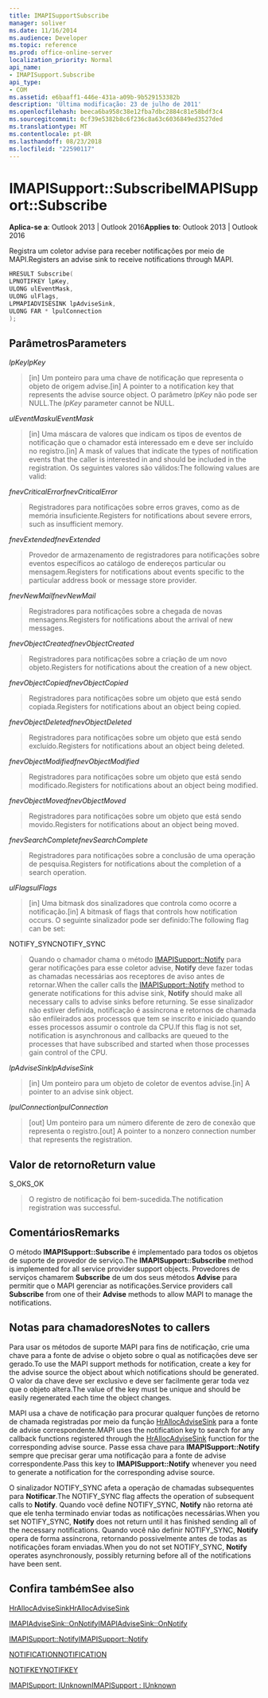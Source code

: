 ```yaml
---
title: IMAPISupportSubscribe
manager: soliver
ms.date: 11/16/2014
ms.audience: Developer
ms.topic: reference
ms.prod: office-online-server
localization_priority: Normal
api_name:
- IMAPISupport.Subscribe
api_type:
- COM
ms.assetid: e6baaff1-446e-431a-a09b-9b529153382b
description: 'Última modificação: 23 de julho de 2011'
ms.openlocfilehash: beeca6ba958c38e12fba7dbc2884c81e58bdf3c4
ms.sourcegitcommit: 0cf39e5382b8c6f236c8a63c6036849ed3527ded
ms.translationtype: MT
ms.contentlocale: pt-BR
ms.lasthandoff: 08/23/2018
ms.locfileid: "22590117"
---
```

# <a name="imapisupportsubscribe"></a><span data-ttu-id="5da44-103">IMAPISupport::Subscribe</span><span class="sxs-lookup"><span data-stu-id="5da44-103">IMAPISupport::Subscribe</span></span>

  
  
<span data-ttu-id="5da44-104">**Aplica-se a**: Outlook 2013 | Outlook 2016</span><span class="sxs-lookup"><span data-stu-id="5da44-104">**Applies to**: Outlook 2013 | Outlook 2016</span></span> 
  
<span data-ttu-id="5da44-105">Registra um coletor advise para receber notificações por meio de MAPI.</span><span class="sxs-lookup"><span data-stu-id="5da44-105">Registers an advise sink to receive notifications through MAPI.</span></span>
  
```cpp
HRESULT Subscribe(
LPNOTIFKEY lpKey,
ULONG ulEventMask,
ULONG ulFlags,
LPMAPIADVISESINK lpAdviseSink,
ULONG FAR * lpulConnection
);
```

## <a name="parameters"></a><span data-ttu-id="5da44-106">Parâmetros</span><span class="sxs-lookup"><span data-stu-id="5da44-106">Parameters</span></span>

 <span data-ttu-id="5da44-107">_lpKey_</span><span class="sxs-lookup"><span data-stu-id="5da44-107">_lpKey_</span></span>
  
> <span data-ttu-id="5da44-108">[in] Um ponteiro para uma chave de notificação que representa o objeto de origem advise.</span><span class="sxs-lookup"><span data-stu-id="5da44-108">[in] A pointer to a notification key that represents the advise source object.</span></span> <span data-ttu-id="5da44-109">O parâmetro _lpKey_ não pode ser NULL.</span><span class="sxs-lookup"><span data-stu-id="5da44-109">The  _lpKey_ parameter cannot be NULL.</span></span> 
    
 <span data-ttu-id="5da44-110">_ulEventMask_</span><span class="sxs-lookup"><span data-stu-id="5da44-110">_ulEventMask_</span></span>
  
> <span data-ttu-id="5da44-111">[in] Uma máscara de valores que indicam os tipos de eventos de notificação que o chamador está interessado em e deve ser incluído no registro.</span><span class="sxs-lookup"><span data-stu-id="5da44-111">[in] A mask of values that indicate the types of notification events that the caller is interested in and should be included in the registration.</span></span> <span data-ttu-id="5da44-112">Os seguintes valores são válidos:</span><span class="sxs-lookup"><span data-stu-id="5da44-112">The following values are valid:</span></span>
    
 <span data-ttu-id="5da44-113">_fnevCriticalError_</span><span class="sxs-lookup"><span data-stu-id="5da44-113">_fnevCriticalError_</span></span>
  
> <span data-ttu-id="5da44-114">Registradores para notificações sobre erros graves, como as de memória insuficiente.</span><span class="sxs-lookup"><span data-stu-id="5da44-114">Registers for notifications about severe errors, such as insufficient memory.</span></span>
    
 <span data-ttu-id="5da44-115">_fnevExtended_</span><span class="sxs-lookup"><span data-stu-id="5da44-115">_fnevExtended_</span></span>
  
> <span data-ttu-id="5da44-116">Provedor de armazenamento de registradores para notificações sobre eventos específicos ao catálogo de endereços particular ou mensagem.</span><span class="sxs-lookup"><span data-stu-id="5da44-116">Registers for notifications about events specific to the particular address book or message store provider.</span></span>
    
 <span data-ttu-id="5da44-117">_fnevNewMail_</span><span class="sxs-lookup"><span data-stu-id="5da44-117">_fnevNewMail_</span></span>
  
> <span data-ttu-id="5da44-118">Registradores para notificações sobre a chegada de novas mensagens.</span><span class="sxs-lookup"><span data-stu-id="5da44-118">Registers for notifications about the arrival of new messages.</span></span> 
    
 <span data-ttu-id="5da44-119">_fnevObjectCreated_</span><span class="sxs-lookup"><span data-stu-id="5da44-119">_fnevObjectCreated_</span></span>
  
> <span data-ttu-id="5da44-120">Registradores para notificações sobre a criação de um novo objeto.</span><span class="sxs-lookup"><span data-stu-id="5da44-120">Registers for notifications about the creation of a new object.</span></span>
    
 <span data-ttu-id="5da44-121">_fnevObjectCopied_</span><span class="sxs-lookup"><span data-stu-id="5da44-121">_fnevObjectCopied_</span></span>
  
> <span data-ttu-id="5da44-122">Registradores para notificações sobre um objeto que está sendo copiada.</span><span class="sxs-lookup"><span data-stu-id="5da44-122">Registers for notifications about an object being copied.</span></span>
    
 <span data-ttu-id="5da44-123">_fnevObjectDeleted_</span><span class="sxs-lookup"><span data-stu-id="5da44-123">_fnevObjectDeleted_</span></span>
  
> <span data-ttu-id="5da44-124">Registradores para notificações sobre um objeto que está sendo excluído.</span><span class="sxs-lookup"><span data-stu-id="5da44-124">Registers for notifications about an object being deleted.</span></span>
    
 <span data-ttu-id="5da44-125">_fnevObjectModified_</span><span class="sxs-lookup"><span data-stu-id="5da44-125">_fnevObjectModified_</span></span>
  
> <span data-ttu-id="5da44-126">Registradores para notificações sobre um objeto que está sendo modificado.</span><span class="sxs-lookup"><span data-stu-id="5da44-126">Registers for notifications about an object being modified.</span></span>
    
 <span data-ttu-id="5da44-127">_fnevObjectMoved_</span><span class="sxs-lookup"><span data-stu-id="5da44-127">_fnevObjectMoved_</span></span>
  
> <span data-ttu-id="5da44-128">Registradores para notificações sobre um objeto que está sendo movido.</span><span class="sxs-lookup"><span data-stu-id="5da44-128">Registers for notifications about an object being moved.</span></span>
    
 <span data-ttu-id="5da44-129">_fnevSearchComplete_</span><span class="sxs-lookup"><span data-stu-id="5da44-129">_fnevSearchComplete_</span></span>
  
> <span data-ttu-id="5da44-130">Registradores para notificações sobre a conclusão de uma operação de pesquisa.</span><span class="sxs-lookup"><span data-stu-id="5da44-130">Registers for notifications about the completion of a search operation.</span></span>
    
 <span data-ttu-id="5da44-131">_ulFlags_</span><span class="sxs-lookup"><span data-stu-id="5da44-131">_ulFlags_</span></span>
  
> <span data-ttu-id="5da44-132">[in] Uma bitmask dos sinalizadores que controla como ocorre a notificação.</span><span class="sxs-lookup"><span data-stu-id="5da44-132">[in] A bitmask of flags that controls how notification occurs.</span></span> <span data-ttu-id="5da44-133">O seguinte sinalizador pode ser definido:</span><span class="sxs-lookup"><span data-stu-id="5da44-133">The following flag can be set:</span></span>
    
<span data-ttu-id="5da44-134">NOTIFY_SYNC</span><span class="sxs-lookup"><span data-stu-id="5da44-134">NOTIFY_SYNC</span></span> 
  
> <span data-ttu-id="5da44-135">Quando o chamador chama o método [IMAPISupport::Notify](imapisupport-notify.md) para gerar notificações para esse coletor advise, **Notify** deve fazer todas as chamadas necessárias aos receptores de aviso antes de retornar.</span><span class="sxs-lookup"><span data-stu-id="5da44-135">When the caller calls the [IMAPISupport::Notify](imapisupport-notify.md) method to generate notifications for this advise sink, **Notify** should make all necessary calls to advise sinks before returning.</span></span> <span data-ttu-id="5da44-136">Se esse sinalizador não estiver definida, notificação é assíncrona e retornos de chamada são enfileirados aos processos que tem se inscrito e iniciado quando esses processos assumir o controle da CPU.</span><span class="sxs-lookup"><span data-stu-id="5da44-136">If this flag is not set, notification is asynchronous and callbacks are queued to the processes that have subscribed and started when those processes gain control of the CPU.</span></span> 
    
 <span data-ttu-id="5da44-137">_lpAdviseSink_</span><span class="sxs-lookup"><span data-stu-id="5da44-137">_lpAdviseSink_</span></span>
  
> <span data-ttu-id="5da44-138">[in] Um ponteiro para um objeto de coletor de eventos advise.</span><span class="sxs-lookup"><span data-stu-id="5da44-138">[in] A pointer to an advise sink object.</span></span> 
    
 <span data-ttu-id="5da44-139">_lpulConnection_</span><span class="sxs-lookup"><span data-stu-id="5da44-139">_lpulConnection_</span></span>
  
> <span data-ttu-id="5da44-140">[out] Um ponteiro para um número diferente de zero de conexão que representa o registro.</span><span class="sxs-lookup"><span data-stu-id="5da44-140">[out] A pointer to a nonzero connection number that represents the registration.</span></span>
    
## <a name="return-value"></a><span data-ttu-id="5da44-141">Valor de retorno</span><span class="sxs-lookup"><span data-stu-id="5da44-141">Return value</span></span>

<span data-ttu-id="5da44-142">S_OK</span><span class="sxs-lookup"><span data-stu-id="5da44-142">S_OK</span></span> 
  
> <span data-ttu-id="5da44-143">O registro de notificação foi bem-sucedida.</span><span class="sxs-lookup"><span data-stu-id="5da44-143">The notification registration was successful.</span></span>
    
## <a name="remarks"></a><span data-ttu-id="5da44-144">Comentários</span><span class="sxs-lookup"><span data-stu-id="5da44-144">Remarks</span></span>

<span data-ttu-id="5da44-145">O método **IMAPISupport::Subscribe** é implementado para todos os objetos de suporte de provedor de serviço.</span><span class="sxs-lookup"><span data-stu-id="5da44-145">The **IMAPISupport::Subscribe** method is implemented for all service provider support objects.</span></span> <span data-ttu-id="5da44-146">Provedores de serviços chamarem **Subscribe** de um dos seus métodos **Advise** para permitir que o MAPI gerenciar as notificações.</span><span class="sxs-lookup"><span data-stu-id="5da44-146">Service providers call **Subscribe** from one of their **Advise** methods to allow MAPI to manage the notifications.</span></span> 
  
## <a name="notes-to-callers"></a><span data-ttu-id="5da44-147">Notas para chamadores</span><span class="sxs-lookup"><span data-stu-id="5da44-147">Notes to callers</span></span>

<span data-ttu-id="5da44-148">Para usar os métodos de suporte MAPI para fins de notificação, crie uma chave para a fonte de advise o objeto sobre o qual as notificações deve ser gerado.</span><span class="sxs-lookup"><span data-stu-id="5da44-148">To use the MAPI support methods for notification, create a key for the advise source the object about which notifications should be generated.</span></span> <span data-ttu-id="5da44-149">O valor da chave deve ser exclusivo e deve ser facilmente gerar toda vez que o objeto altera.</span><span class="sxs-lookup"><span data-stu-id="5da44-149">The value of the key must be unique and should be easily regenerated each time the object changes.</span></span> 
  
<span data-ttu-id="5da44-150">MAPI usa a chave de notificação para procurar qualquer funções de retorno de chamada registradas por meio da função [HrAllocAdviseSink](hrallocadvisesink.md) para a fonte de advise correspondente.</span><span class="sxs-lookup"><span data-stu-id="5da44-150">MAPI uses the notification key to search for any callback functions registered through the [HrAllocAdviseSink](hrallocadvisesink.md) function for the corresponding advise source.</span></span> <span data-ttu-id="5da44-151">Passe essa chave para **IMAPISupport::Notify** sempre que precisar gerar uma notificação para a fonte de advise correspondente.</span><span class="sxs-lookup"><span data-stu-id="5da44-151">Pass this key to **IMAPISupport::Notify** whenever you need to generate a notification for the corresponding advise source.</span></span> 
  
<span data-ttu-id="5da44-152">O sinalizador NOTIFY_SYNC afeta a operação de chamadas subsequentes para **Notificar**.</span><span class="sxs-lookup"><span data-stu-id="5da44-152">The NOTIFY_SYNC flag affects the operation of subsequent calls to **Notify**.</span></span> <span data-ttu-id="5da44-153">Quando você define NOTIFY_SYNC, **Notify** não retorna até que ele tenha terminado enviar todas as notificações necessárias.</span><span class="sxs-lookup"><span data-stu-id="5da44-153">When you set NOTIFY_SYNC, **Notify** does not return until it has finished sending all of the necessary notifications.</span></span> <span data-ttu-id="5da44-154">Quando você não definir NOTIFY_SYNC, **Notify** opera de forma assíncrona, retornando possivelmente antes de todas as notificações foram enviadas.</span><span class="sxs-lookup"><span data-stu-id="5da44-154">When you do not set NOTIFY_SYNC, **Notify** operates asynchronously, possibly returning before all of the notifications have been sent.</span></span> 
  
## <a name="see-also"></a><span data-ttu-id="5da44-155">Confira também</span><span class="sxs-lookup"><span data-stu-id="5da44-155">See also</span></span>



[<span data-ttu-id="5da44-156">HrAllocAdviseSink</span><span class="sxs-lookup"><span data-stu-id="5da44-156">HrAllocAdviseSink</span></span>](hrallocadvisesink.md)
  
[<span data-ttu-id="5da44-157">IMAPIAdviseSink::OnNotify</span><span class="sxs-lookup"><span data-stu-id="5da44-157">IMAPIAdviseSink::OnNotify</span></span>](imapiadvisesink-onnotify.md)
  
[<span data-ttu-id="5da44-158">IMAPISupport::Notify</span><span class="sxs-lookup"><span data-stu-id="5da44-158">IMAPISupport::Notify</span></span>](imapisupport-notify.md)
  
[<span data-ttu-id="5da44-159">NOTIFICATION</span><span class="sxs-lookup"><span data-stu-id="5da44-159">NOTIFICATION</span></span>](notification.md)
  
[<span data-ttu-id="5da44-160">NOTIFKEY</span><span class="sxs-lookup"><span data-stu-id="5da44-160">NOTIFKEY</span></span>](notifkey.md)
  
[<span data-ttu-id="5da44-161">IMAPISupport: IUnknown</span><span class="sxs-lookup"><span data-stu-id="5da44-161">IMAPISupport : IUnknown</span></span>](imapisupportiunknown.md)

